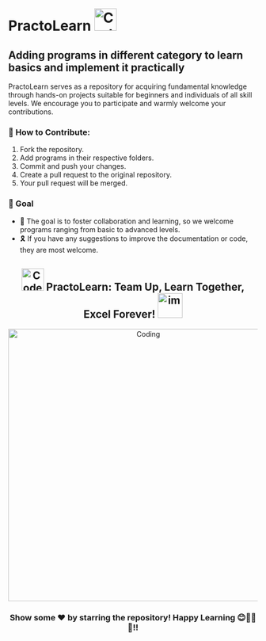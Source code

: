 # PractoLearn <img alt="Code" width="45" src="https://github.com/d-coder111/PractoLearn-Hactoberfest/blob/main/elearning.png">

## Adding programs in different category to learn basics and implement it practically  
PractoLearn serves as a repository for acquiring fundamental knowledge through hands-on projects suitable for beginners and individuals of all skill levels. We encourage you to participate and warmly welcome your contributions.

 ### 🌟 How to Contribute:
1. Fork the repository.
2. Add programs in their respective folders.
3. Commit and push your changes.
4. Create a pull request to the original repository.
5. Your pull request will be merged.

### 🎯 Goal
- 🌱 The goal is to foster collaboration and learning, so we welcome programs ranging from basic to advanced levels.
- 🎗 If you have any suggestions to improve the documentation or code, they are most welcome.
  

 <h2 align="center"> <img alt="Code" width="45" src="https://github.com/d-coder111/PractoLearn-Hactoberfest/blob/main/learn.png"> PractoLearn: Team Up, Learn Together, Excel Forever! <img alt="im" width="50" src="https://github.com/d-coder111/PractoLearn-Hactoberfest/blob/main/team-building.png"> </h2> 


<p align="center">
   <img alt="Coding" width="550" src="https://gifdb.com/images/high/thank-you-cute-cartoon-panda-bear-kokr7t3fz867od7c.webp" class="center">
</p>

<h3 align="center">Show some ❤️ by starring the repository! Happy Learning 😊👩‍💻🚀!!</h3>
